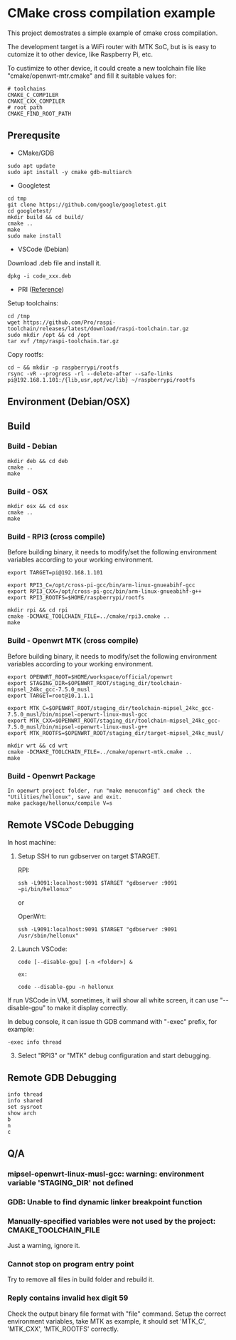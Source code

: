 # CMake cross compilation example

This project demostrates a simple example of cmake cross compilation.

The development target is a WiFi router with MTK SoC, but is is easy to cutomize
it to other device, like Raspberry Pi, etc.

To custimize to other device, it could create a new toolchain file like "cmake/openwrt-mtr.cmake" and fill it suitable values for:

```shell
# toolchains
CMAKE_C_COMPILER
CMAKE_CXX_COMPILER
# root path
CMAKE_FIND_ROOT_PATH
```

## Prerequsite

* CMake/GDB

```shell
sudo apt update
sudo apt install -y cmake gdb-multiarch
```

* Googletest

```shell
cd tmp
git clone https://github.com/google/googletest.git
cd googletest/
mkdir build && cd build/
cmake ..
make
sudo make install
```

* VSCode (Debian)

Download .deb file and install it.

```shell
dpkg -i code_xxx.deb
```

* PRI ([Reference](https://stackoverflow.com/questions/19162072/how-to-install-the-raspberry-pi-cross-compiler-on-my-linux-host-machine/58559140#58559140))

Setup toolchains:

```shell
cd /tmp
wget https://github.com/Pro/raspi-toolchain/releases/latest/download/raspi-toolchain.tar.gz
sudo mkdir /opt && cd /opt
tar xvf /tmp/raspi-toolchain.tar.gz
```

Copy rootfs:

```shell
cd ~ && mkdir -p raspberrypi/rootfs
rsync -vR --progress -rl --delete-after --safe-links pi@192.168.1.101:/{lib,usr,opt/vc/lib} ~/raspberrypi/rootfs
```

## Environment (Debian/OSX)

## Build

### Build - Debian

```shell
mkdir deb && cd deb
cmake ..
make
```

### Build - OSX

```shell
mkdir osx && cd osx
cmake ..
make
```

### Build - RPI3 (cross compile)

Before building binary, it needs to modify/set the following environment variables according to
your working environment.

```shell
export TARGET=pi@192.168.1.101

export RPI3_C=/opt/cross-pi-gcc/bin/arm-linux-gnueabihf-gcc
export RPI3_CXX=/opt/cross-pi-gcc/bin/arm-linux-gnueabihf-g++
export RPI3_ROOTFS=$HOME/raspberrypi/rootfs
```

```shell
mkdir rpi && cd rpi
cmake -DCMAKE_TOOLCHAIN_FILE=../cmake/rpi3.cmake ..
make
```

### Build - Openwrt MTK (cross compile)

Before building binary, it needs to modify/set the following environment variables according to
your working environment.

```shell
export OPENWRT_ROOT=$HOME/workspace/official/openwrt
export STAGING_DIR=$OPENWRT_ROOT/staging_dir/toolchain-mipsel_24kc_gcc-7.5.0_musl
export TARGET=root@10.1.1.1

export MTK_C=$OPENWRT_ROOT/staging_dir/toolchain-mipsel_24kc_gcc-7.5.0_musl/bin/mipsel-openwrt-linux-musl-gcc
export MTK_CXX=$OPENWRT_ROOT/staging_dir/toolchain-mipsel_24kc_gcc-7.5.0_musl/bin/mipsel-openwrt-linux-musl-g++
export MTK_ROOTFS=$OPENWRT_ROOT/staging_dir/target-mipsel_24kc_musl/
```

```shell
mkdir wrt && cd wrt
cmake -DCMAKE_TOOLCHAIN_FILE=../cmake/openwrt-mtk.cmake ..
make
```

### Build - Openwrt Package

```shell
In openwrt project folder, run "make menuconfig" and check the "Utilities/hellonux", save and exit.
make package/hellonux/compile V=s
```

## Remote VSCode Debugging

In host machine:

1. Setup SSH to run gdbserver on target $TARGET.

    RPI:

    ```shell
    ssh -L9091:localhost:9091 $TARGET "gdbserver :9091 ~pi/bin/hellonux"
    ```

    or

    OpenWrt:

    ```shell
    ssh -L9091:localhost:9091 $TARGET "gdbserver :9091 /usr/sbin/hellonux"
    ```

2. Launch VSCode:

    ```shell
    code [--disable-gpu] [-n <folder>] &

    ex:

    code --disable-gpu -n hellonux
    ```

If run VSCode in VM, sometimes, it will show all white screen, it can use "--disable-gpu" to make it display correctly.

In debug console, it can issue th GDB command with "-exec" prefix, for example:

```shell
-exec info thread
```

3. Select "RPI3" or "MTK" debug configuration and start debugging.

## Remote GDB Debugging

```shell
info thread
info shared
set sysroot
show arch
b
n
c
```

## Q/A

### mipsel-openwrt-linux-musl-gcc: warning: environment variable 'STAGING_DIR' not defined

### GDB: Unable to find dynamic linker breakpoint function

### Manually-specified variables were not used by the project: CMAKE_TOOLCHAIN_FILE

Just a warning, ignore it.

### Cannot stop on program entry point

Try to remove all files in build folder and rebuild it.

### Reply contains invalid hex digit 59

Check the output binary file format with "file" command.  Setup the correct environment variables, take MTK as
example, it should set 'MTK_C', 'MTK_CXX', 'MTK_ROOTFS' correctly.
